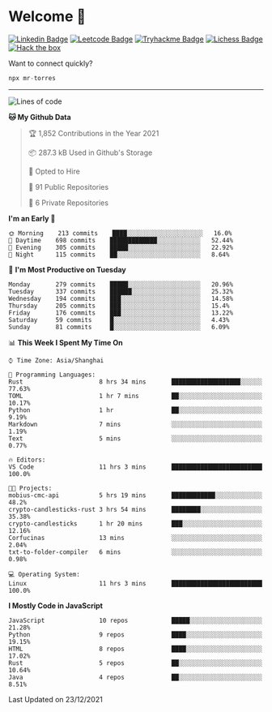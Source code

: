 # Welcome 👋

[![Linkedin Badge](https://img.shields.io/badge/-PedroTorres-blue?style=flat-square&logo=Linkedin&logoColor=white&link=https://www.linkedin.com/in/PedroTorres/)](https://www.linkedin.com/in/pedro-torres-cruz/)
[![Leetcode Badge](https://img.shields.io/badge/profile-leetcode-green)](https://leetcode.com/corfucinas/)
[![Tryhackme Badge](https://img.shields.io/badge/profile-tryhackme-blue)](https://tryhackme.com/p/Corfucinas/)
[![Lichess Badge](https://img.shields.io/badge/challenge_me-lichess-yellow)](https://lichess.org/@/Corfucinas)
[![Hack the box](https://img.shields.io/badge/hack_the_box-profile-red)](https://www.hackthebox.eu/profile/375826)

Want to connect quickly?

```javascript
npx mr-torres
```

---

<!--START_SECTION:waka-->
![Lines of code](https://img.shields.io/badge/From%20Hello%20World%20I%27ve%20Written-1.6%20million%20lines%20of%20code-blue)

**🐱 My Github Data** 

> 🏆 1,852 Contributions in the Year 2021
 > 
> 📦 287.3 kB Used in Github's Storage 
 > 
> 💼 Opted to Hire
 > 
> 📜 91 Public Repositories 
 > 
> 🔑 6 Private Repositories  
 > 
**I'm an Early 🐤** 

```text
🌞 Morning    213 commits    ████░░░░░░░░░░░░░░░░░░░░░   16.0% 
🌆 Daytime    698 commits    █████████████░░░░░░░░░░░░   52.44% 
🌃 Evening    305 commits    █████░░░░░░░░░░░░░░░░░░░░   22.92% 
🌙 Night      115 commits    ██░░░░░░░░░░░░░░░░░░░░░░░   8.64%

```
📅 **I'm Most Productive on Tuesday** 

```text
Monday       279 commits    █████░░░░░░░░░░░░░░░░░░░░   20.96% 
Tuesday      337 commits    ██████░░░░░░░░░░░░░░░░░░░   25.32% 
Wednesday    194 commits    ███░░░░░░░░░░░░░░░░░░░░░░   14.58% 
Thursday     205 commits    ███░░░░░░░░░░░░░░░░░░░░░░   15.4% 
Friday       176 commits    ███░░░░░░░░░░░░░░░░░░░░░░   13.22% 
Saturday     59 commits     █░░░░░░░░░░░░░░░░░░░░░░░░   4.43% 
Sunday       81 commits     █░░░░░░░░░░░░░░░░░░░░░░░░   6.09%

```


📊 **This Week I Spent My Time On** 

```text
⌚︎ Time Zone: Asia/Shanghai

💬 Programming Languages: 
Rust                     8 hrs 34 mins       ███████████████████░░░░░░   77.63% 
TOML                     1 hr 7 mins         ██░░░░░░░░░░░░░░░░░░░░░░░   10.17% 
Python                   1 hr                ██░░░░░░░░░░░░░░░░░░░░░░░   9.19% 
Markdown                 7 mins              ░░░░░░░░░░░░░░░░░░░░░░░░░   1.19% 
Text                     5 mins              ░░░░░░░░░░░░░░░░░░░░░░░░░   0.77%

🔥 Editors: 
VS Code                  11 hrs 3 mins       █████████████████████████   100.0%

🐱‍💻 Projects: 
mobius-cmc-api           5 hrs 19 mins       ████████████░░░░░░░░░░░░░   48.2% 
crypto-candlesticks-rust 3 hrs 54 mins       ████████░░░░░░░░░░░░░░░░░   35.38% 
crypto-candlesticks      1 hr 20 mins        ███░░░░░░░░░░░░░░░░░░░░░░   12.16% 
Corfucinas               13 mins             ░░░░░░░░░░░░░░░░░░░░░░░░░   2.04% 
txt-to-folder-compiler   6 mins              ░░░░░░░░░░░░░░░░░░░░░░░░░   0.98%

💻 Operating System: 
Linux                    11 hrs 3 mins       █████████████████████████   100.0%

```

**I Mostly Code in JavaScript** 

```text
JavaScript               10 repos            █████░░░░░░░░░░░░░░░░░░░░   21.28% 
Python                   9 repos             ████░░░░░░░░░░░░░░░░░░░░░   19.15% 
HTML                     8 repos             ████░░░░░░░░░░░░░░░░░░░░░   17.02% 
Rust                     5 repos             ██░░░░░░░░░░░░░░░░░░░░░░░   10.64% 
Java                     4 repos             ██░░░░░░░░░░░░░░░░░░░░░░░   8.51%

```



 Last Updated on 23/12/2021
<!--END_SECTION:waka-->
